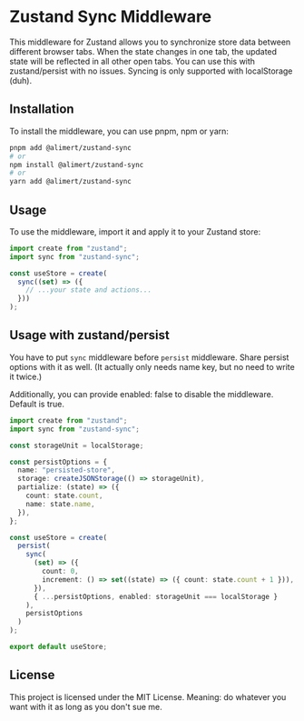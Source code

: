 # Zustand Sync Middleware

This middleware for Zustand allows you to synchronize store data between different browser tabs. When the state changes in one tab, the updated state will be reflected in all other open tabs. You can use this with zustand/persist with no issues.
Syncing is only supported with localStorage (duh).

## Installation

To install the middleware, you can use pnpm, npm or yarn:

```sh
pnpm add @alimert/zustand-sync
# or
npm install @alimert/zustand-sync
# or
yarn add @alimert/zustand-sync
```

## Usage

To use the middleware, import it and apply it to your Zustand store:

```typescript
import create from "zustand";
import sync from "zustand-sync";

const useStore = create(
  sync((set) => ({
    // ...your state and actions...
  }))
);
```

## Usage with zustand/persist

You have to put `sync` middleware before `persist` middleware. Share persist options with it as well. (It actually only needs name key, but no need to write it twice.)

Additionally, you can provide enabled: false to disable the middleware. Default is true.

```typescript
import create from "zustand";
import sync from "zustand-sync";

const storageUnit = localStorage;

const persistOptions = {
  name: "persisted-store",
  storage: createJSONStorage(() => storageUnit),
  partialize: (state) => ({
    count: state.count,
    name: state.name,
  }),
};

const useStore = create(
  persist(
    sync(
      (set) => ({
        count: 0,
        increment: () => set((state) => ({ count: state.count + 1 })),
      }),
      { ...persistOptions, enabled: storageUnit === localStorage }
    ),
    persistOptions
  )
);

export default useStore;
```

## License

This project is licensed under the MIT License. Meaning: do whatever you want with it as long as you don't sue me.
